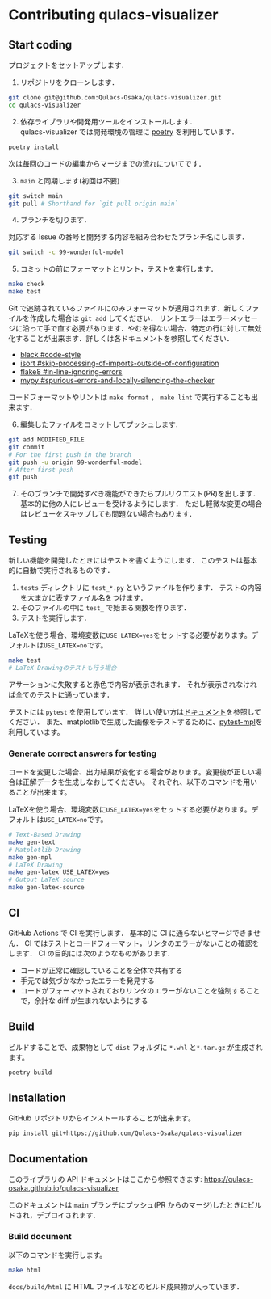 # Contributing qulacs-visualizer

## Start coding

プロジェクトをセットアップします．

1. リポジトリをクローンします．

```bash
git clone git@github.com:Qulacs-Osaka/qulacs-visualizer.git
cd qulacs-visualizer
```

2. 依存ライブラリや開発用ツールをインストールします．  
qulacs-visualizer では開発環境の管理に [poetry](https://github.com/python-poetry/poetry) を利用しています．

```bash
poetry install
```

次は毎回のコードの編集からマージまでの流れについてです．  

3. `main` と同期します(初回は不要)

```bash
git switch main
git pull # Shorthand for `git pull origin main`
```

4. ブランチを切ります．  

対応する Issue の番号と開発する内容を組み合わせたブランチ名にします．

```bash
git switch -c 99-wonderful-model
```

5. コミットの前にフォーマットとリント，テストを実行します．

```bash
make check
make test
```

Git で追跡されているファイルにのみフォーマットが適用されます．新しくファイルを作成した場合は `git add` してください．
リントエラーはエラーメッセージに沿って手で直す必要があります．やむを得ない場合、特定の行に対して無効化することが出来ます．詳しくは各ドキュメントを参照してください．

- [black #code-style](https://black.readthedocs.io/en/stable/the_black_code_style/current_style.html#code-style)
- [isort #skip-processing-of-imports-outside-of-configuration](https://github.com/PyCQA/isort#skip-processing-of-imports-outside-of-configuration)
- [flake8 #in-line-ignoring-errors](https://flake8.pycqa.org/en/latest/user/violations.html#in-line-ignoring-errors)
- [mypy #spurious-errors-and-locally-silencing-the-checker](https://mypy.readthedocs.io/en/stable/common_issues.html#spurious-errors-and-locally-silencing-the-checker)

コードフォーマットやリントは `make format` ， `make lint` で実行することも出来ます．  

6. 編集したファイルをコミットしてプッシュします．

```bash
git add MODIFIED_FILE
git commit
# For the first push in the branch
git push -u origin 99-wonderful-model
# After first push
git push
```

7. そのブランチで開発すべき機能ができたらプルリクエスト(PR)を出します． 基本的に他の人にレビューを受けるようにします． ただし軽微な変更の場合はレビューをスキップしても問題ない場合もあります．

## Testing

新しい機能を開発したときにはテストを書くようにします． このテストは基本的に自動で実行されるものです．

1. `tests` ディレクトリに `test_*.py` というファイルを作ります． テストの内容を大まかに表すファイル名をつけます．
2. そのファイルの中に `test_` で始まる関数を作ります． 
3. テストを実行します．

LaTeXを使う場合、環境変数に`USE_LATEX=yes`をセットする必要があります。デフォルトは`USE_LATEX=no`です。

```bash
make test
# LaTeX Drawingのテストも行う場合
```

アサーションに失敗すると赤色で内容が表示されます． それが表示されなければ全てのテストに通っています．

テストには `pytest` を使用しています． 詳しい使い方は[ドキュメント](https://docs.pytest.org/en/6.2.x/)を参照してください．
また、matplotlibで生成した画像をテストするために、[pytest-mpl](https://github.com/matplotlib/pytest-mpl)を利用しています。

### Generate correct answers for testing

コードを変更した場合、出力結果が変化する場合があります。変更後が正しい場合は正解データを生成しなおしてください。
それぞれ、以下のコマンドを用いることが出来ます。

LaTeXを使う場合、環境変数に`USE_LATEX=yes`をセットする必要があります。デフォルトは`USE_LATEX=no`です。

```bash
# Text-Based Drawing
make gen-text
# Matplotlib Drawing
make gen-mpl
# LaTeX Drawing
make gen-latex USE_LATEX=yes
# Output LaTeX source
make gen-latex-source
```

## CI

GitHub Actions で CI を実行します． 基本的に CI に通らないとマージできません．
CI ではテストとコードフォーマット，リンタのエラーがないことの確認をします．
CI の目的には次のようなものがあります．

- コードが正常に確認していることを全体で共有する
- 手元では気づかなかったエラーを発見する
- コードがフォーマットされておりリンタのエラーがないことを強制することで，余計な diff が生まれないようにする

## Build

ビルドすることで、成果物として `dist` フォルダに `*.whl` と`*.tar.gz` が生成されます。

```bash
poetry build
```

## Installation

GitHub リポジトリからインストールすることが出来ます。

```bash
pip install git+https://github.com/Qulacs-Osaka/qulacs-visualizer
```

## Documentation

このライブラリの API ドキュメントはここから参照できます: https://qulacs-osaka.github.io/qulacs-visualizer

このドキュメントは `main` ブランチにプッシュ(PR からのマージ)したときにビルドされ，デプロイされます．

### Build document

以下のコマンドを実行します。

```bash
make html
```

`docs/build/html` に HTML ファイルなどのビルド成果物が入っています．
